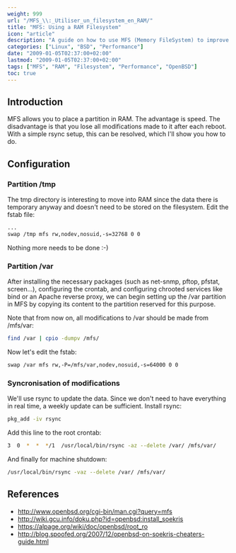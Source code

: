 ```yaml
---
weight: 999
url: "/MFS_\\:_Utiliser_un_filesystem_en_RAM/"
title: "MFS: Using a RAM Filesystem"
icon: "article"
description: "A guide on how to use MFS (Memory FileSystem) to improve performance by creating partitions in RAM"
categories: ["Linux", "BSD", "Performance"]
date: "2009-01-05T02:37:00+02:00"
lastmod: "2009-01-05T02:37:00+02:00"
tags: ["MFS", "RAM", "Filesystem", "Performance", "OpenBSD"]
toc: true
---
```


## Introduction

MFS allows you to place a partition in RAM. The advantage is speed. The disadvantage is that you lose all modifications made to it after each reboot. With a simple rsync setup, this can be resolved, which I'll show you how to do.

## Configuration

### Partition /tmp

The tmp directory is interesting to move into RAM since the data there is temporary anyway and doesn't need to be stored on the filesystem. Edit the fstab file:

```bash
...
swap /tmp mfs rw,nodev,nosuid,-s=32768 0 0
```

Nothing more needs to be done :-)

### Partition /var

After installing the necessary packages (such as net-snmp, pftop, pfstat, screen...), configuring the crontab, and configuring chrooted services like bind or an Apache reverse proxy, we can begin setting up the /var partition in MFS by copying its content to the partition reserved for this purpose.

Note that from now on, all modifications to /var should be made from /mfs/var:

```bash
find /var | cpio -dumpv /mfs/
```

Now let's edit the fstab:

```bash
swap /var mfs rw,-P=/mfs/var,nodev,nosuid,-s=64000 0 0
```

### Syncronisation of modifications

We'll use rsync to update the data. Since we don't need to have everything in real time, a weekly update can be sufficient. Install rsync:

```bash
pkg_add -iv rsync
```

Add this line to the root crontab:

```bash
3  0  *  *  */1  /usr/local/bin/rsync -az --delete /var/ /mfs/var/
```

And finally for machine shutdown:

```bash
/usr/local/bin/rsync -vaz --delete /var/ /mfs/var/
```

## References

- http://www.openbsd.org/cgi-bin/man.cgi?query=mfs
- http://wiki.gcu.info/doku.php?id=openbsd:install_soekris
- https://alpage.org/wiki/doc/openbsd/root_ro
- http://blog.spoofed.org/2007/12/openbsd-on-soekris-cheaters-guide.html
